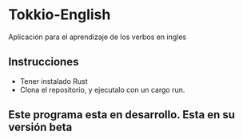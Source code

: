 # Tokkio-English
Aplicación para el aprendizaje de los verbos en ingles

## Instrucciones
- Tener instalado Rust
- Clona el repositorio, y ejecutalo con un cargo run.

## Este programa esta en desarrollo. Esta en su versión beta
